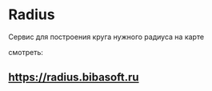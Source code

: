 # Radius

Сервис для построения круга нужного радиуса на карте

смотреть:

## https://radius.bibasoft.ru